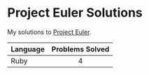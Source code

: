 # Project Euler Solutions

My solutions to [Project Euler](https://projecteuler.net/).

| Language      | Problems Solved |
| ------------- |:---------------:|
| Ruby          | 4               |
